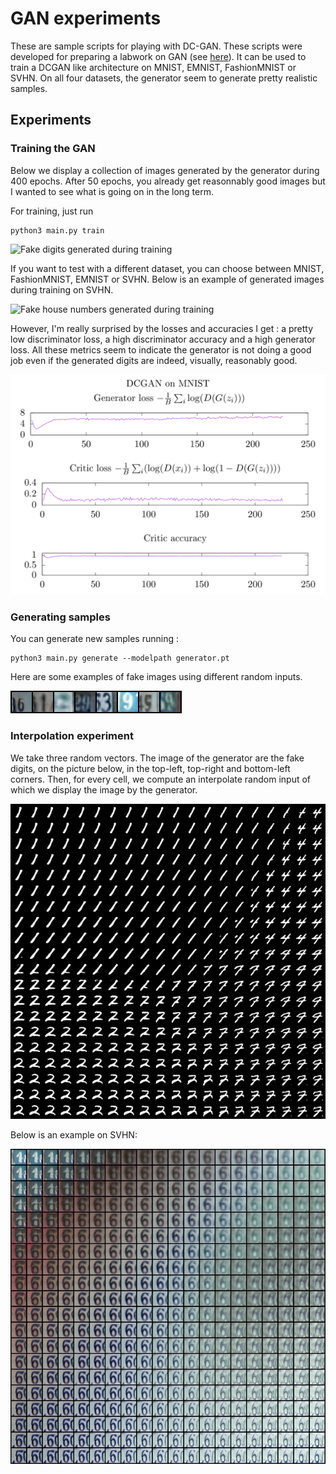# GAN experiments

These are sample scripts for playing with DC-GAN. These scripts were developed for preparing a labwork on GAN (see [here](https://github.com/jeremyfix/deeplearning-lectures)). It can be used to train a DCGAN like architecture on MNIST, EMNIST, FashionMNIST or SVHN. On all four datasets, the generator seem to generate pretty realistic samples.

## Experiments

### Training the GAN

Below we display a collection of images generated by the generator during 400 epochs. After 50 epochs, you already get
reasonnably good images but I wanted to see what is going on in the long term.

For training, just run 

```
python3 main.py train
```

![Fake digits generated during training](results/mnist.gif)

If you want to test with a different dataset, you can choose between MNIST, FashionMNIST, EMNIST or SVHN. Below is an example of generated images during training on SVHN.

![Fake house numbers generated during training](results/svhn.gif)

However, I'm really surprised by the losses and accuracies I get : a pretty low discriminator loss, a high discriminator accuracy and a high generator loss. All these metrics seem to indicate the generator is not doing a good job even if the generated digits are indeed, visually, reasonably good. 

![Losses and accuracies](results/metrics.png)


### Generating samples

You can generate new samples running : 

```
python3 main.py generate --modelpath generator.pt
```

Here are some examples of fake images using different random inputs.

![Fake house numbers at the end of training](results/svhn_samples.png)

### Interpolation experiment

We take three random vectors. The image of the generator are the fake digits, on the picture below, in the top-left, top-right and bottom-left corners. Then, for every cell, we compute an interpolate random input of which we display the image by the generator.

![The fake digits generated by the generator given three random seed](results/interpolated.png)

Below is an example on SVHN:

![The fake house numbers generated by the generator given three random seed](results/svhn_interpolated.png)

